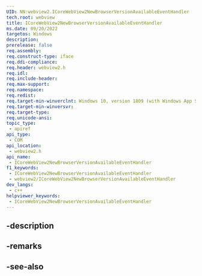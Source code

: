 ```yaml
---
UID: NN:webview2.ICoreWebView2NewBrowserVersionAvailableEventHandler
tech.root: webview
title: ICoreWebView2NewBrowserVersionAvailableEventHandler
ms.date: 09/20/2022
targetos: Windows
description: 
prerelease: false
req.assembly: 
req.construct-type: iface
req.ddi-compliance: 
req.header: webview2.h
req.idl: 
req.include-header: 
req.max-support: 
req.namespace: 
req.redist: 
req.target-min-winverclnt: Windows 10, version 1809 (with Windows App SDK 1.1 or later)
req.target-min-winversvr: 
req.target-type: 
req.unicode-ansi: 
topic_type:
 - apiref
api_type:
 - COM
api_location:
 - webview2.h
api_name:
 - ICoreWebView2NewBrowserVersionAvailableEventHandler
f1_keywords:
 - ICoreWebView2NewBrowserVersionAvailableEventHandler
 - webview2/ICoreWebView2NewBrowserVersionAvailableEventHandler
dev_langs:
 - c++
helpviewer_keywords:
 - ICoreWebView2NewBrowserVersionAvailableEventHandler
---
```


## -description

## -remarks

## -see-also

